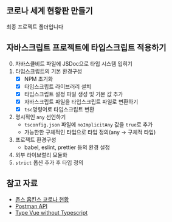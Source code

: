 ## 코로나 세계 현황판 만들기

최종 프로젝트 폴더입니다

## 자바스크립트 프로젝트에 타입스크립트 적용하기

0. 자바스클비트 파일에 JSDoc으로 타입 시스템 입히기
1. 타입스크립트의 기본 환경구성
    - [x] NPM 초기화
    - [x] 타입스크립트 라이브러리 설치
    - [x] 타입스크립트 설정 파일 생성 및 기본 값 추가
    - [x] 자바스크립트 파일을 타입스크립트 파일로 변환하기
    - [x] `tsc`명령어로 타입스크립트 변환
2. 명시적인 `any` 선언하기
    - `tsconfig.json` 파일에 `noImplicitAny` 값을 `true`로 추가
    - 가능한한 구체적인 타입으로 타입 정의(any -> 구체적 타입)
3. 프로젝트 환경구성
    - babel, eslint, prettier 등의 환경 설정
4. 외부 라이브럴리 모듈화
5. `strict` 옵션 추가 후 타입 정의
## 참고 자료

- [존스 홉킨스 코로나 현황](https://www.arcgis.com/apps/opsdashboard/index.html#/bda7594740fd40299423467b48e9ecf6)
- [Postman API](https://documenter.getpostman.com/view/10808728/SzS8rjbc?version=latest#27454960-ea1c-4b91-a0b6-0468bb4e6712)
- [Type Vue without Typescript](https://blog.usejournal.com/type-vue-without-typescript-b2b49210f0b)